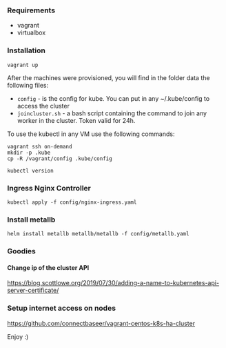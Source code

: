 ### Requirements

- vagrant
- virtualbox

### Installation
``` /bin/sh
vagrant up
```

After the machines were provisioned, you will find in the folder data the following files:

- `config` - is the config for kube. You can put in any ~/.kube/config to access the cluster
- `joincluster.sh` - a bash script containing the command to join any worker in the cluster. Token valid for 24h.

To use the kubectl in any VM use the following commands:
```
vagrant ssh on-demand
mkdir -p .kube
cp -R /vagrant/config .kube/config

kubectl version
```

### Ingress Nginx Controller

```/bin/bash
kubectl apply -f config/nginx-ingress.yaml
```

### Install metallb
```
helm install metallb metallb/metallb -f config/metallb.yaml
```

### Goodies

#### Change ip of the cluster API
https://blog.scottlowe.org/2019/07/30/adding-a-name-to-kubernetes-api-server-certificate/


### Setup internet access on nodes
https://github.com/connectbaseer/vagrant-centos-k8s-ha-cluster

Enjoy :)
